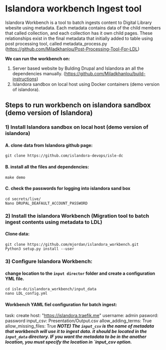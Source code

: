 # Islandora workbench Ingest tool
Islandora Workbench is a tool to batch ingests content to Digital Library wbesite using metadata. Each metadata contains data of the child members that called collection, and each collection has it own child pages. These relationships exist in the final metadata that initially added to table using post processing tool, called metadata_process.py (https://github.com/Miladkhanlou/Post-Processing-Tool-For-LDL)

**We can run the workbench on:**
1) Server based website by Bulding Drupal and Islandora an all the dependencies manually. (https://github.com/Miladkhanlou/build-instructions)
2) Islandora sandbox on local host using Docker containers (demo version of islandora). 

## Steps to run workbench on islandora sandbox (demo version of Islandora)
### 1) Install Islandora sandbox on local host (demo version of islandora) 
#### A. clone data from Islandora github page:
`git clone https://github.com/islandora-devops/isle-dc`
#### B. install all the files and dependencies:
`make demo`
#### C. check the passwords for logging into islandora sand box
`cd secrets/live/`</br>
`Nano DRUPAL_DEAFAULT_ACCOUNT_PASSWORD `</br>
	
### 2) Install the islandora Workbench (Migration tool to batch ingest contents using metadata to LDL) 
#### Clone data:
`git clone https://github.com/mjordan/islandora_workbench.git` </br>
`Python3 setup.py install --user` </br>
		
### 3) Configure Islandora Workbench:
#### change location to the `input director` folder and create a configuration YML file.
`cd isle-dc/islandora_workbench/input_data`</br>
`nano LDL_config.yml`</br>
####  Workbench YAML fiel configuration for batch ingest:
task: create
host: "https://islandora.traefik.me"
username: admin
pasword: password
input_csv: Presentation/Output.csv
allow_adding_terms: True
allow_missing_files: True
***NOTE) The `input_csv` is the name of metadata that workbench will use it to ingest data. it should be located in the `input_data` directory. 
IF you want the metadata to be in the another location, you must specify the location in `input_csv option.***
